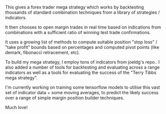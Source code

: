 

This gives a forex trader mega strategy which works by backtesting thousands of standard combination techniques from a library of strategies / indicators.

It then chooses to open margin trades in real time based on indications from combinations with a sufficient ratio of winning test trade confirmations.

It uses a growing list of methods to compute suitable position "stop loss" / "take profit" bounds based on percentages and computed pivot points (like demark, fibonacci retracement, etc).

To build my mega strategy, I employ tons of indicators from joeldg's repo.. I also added a number of tools for backtesting and evaluating across a range indicators as well as a tools for evaluating the success of the "Terry Tibbs mega strategy".


I'm currently working on training some tensorflow models to utilise this vast set of indicator data + some moving averages, to predict the likely success over a range of simple margin position builder techniques.

Much love!
